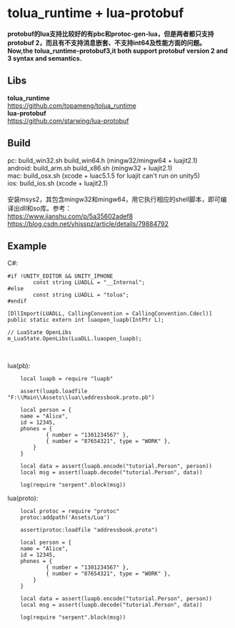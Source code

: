 # tolua_runtime + lua-protobuf
**protobuf的lua支持比较好的有pbc和protoc-gen-lua，但是两者都只支持protobuf 2，而且有不支持消息嵌套、不支持int64及性能方面的问题。<br>
Now,the tolua_runtime-protobuf3,it both support protobuf version 2 and 3 syntax and semantics.**
## Libs
**tolua_runtime**<br>
https://github.com/topameng/tolua_runtime<br>
**lua-protobuf**<br>
https://github.com/starwing/lua-protobuf<br>
## Build
pc: build_win32.sh build_win64.h  (mingw32/mingw64 + luajit2.1) <br>
android: build_arm.sh build_x86.sh (mingw32 + luajit2.1) <br>
mac: build_osx.sh (xcode + luac5.1.5 for luajit can't run on unity5) <br>
ios: build_ios.sh (xcode + luajit2.1) <br>
<br>
安装msys2，其包含mingw32和mingw64，用它执行相应的shell脚本，即可编译出dll和so库。参考：<br>
https://www.jianshu.com/p/5a35602adef8<br>
https://blog.csdn.net/yhjsspz/article/details/79884792<br>
## Example
C#:

```
#if !UNITY_EDITOR && UNITY_IPHONE
        const string LUADLL = "__Internal";
#else
        const string LUADLL = "tolua";
#endif

[DllImport(LUADLL, CallingConvention = CallingConvention.Cdecl)]
public static extern int luaopen_luapb(IntPtr L);

// LuaState OpenLibs
m_LuaState.OpenLibs(LuaDLL.luaopen_luapb);
```
<br>

lua(pb):

```
    local luapb = require "luapb"

    assert(luapb.loadfile "F:\\Main\\Assets\\lua\\addressbook.proto.pb")  

    local person = { 
    name = "Alice",
    id = 12345,
    phones = {
            { number = "1301234567" },
            { number = "87654321", type = "WORK" },
        }
    }

    local data = assert(luapb.encode("tutorial.Person", person))
    local msg = assert(luapb.decode("tutorial.Person", data))
 
    log(require "serpent".block(msg))
```

lua(proto):

```
    local protoc = require "protoc"
    protoc:addpath('Assets/Lua')

    assert(protoc:loadfile "addressbook.proto")

    local person = { 
    name = "Alice",
    id = 12345,
    phones = {
            { number = "1301234567" },
            { number = "87654321", type = "WORK" },
        }
    }

    local data = assert(luapb.encode("tutorial.Person", person))
    local msg = assert(luapb.decode("tutorial.Person", data))

    log(require "serpent".block(msg))
```

